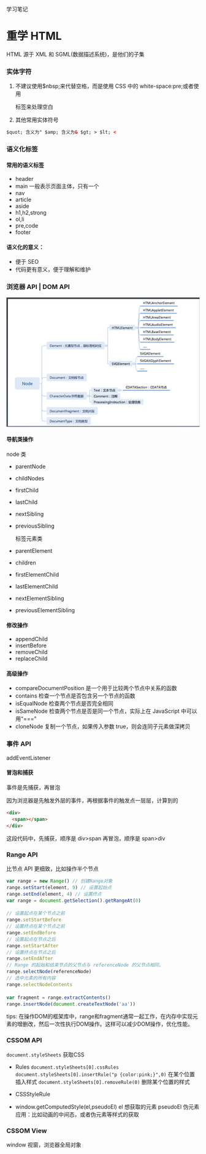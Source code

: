 学习笔记

# 重学 HTML

HTML 源于 XML 和 SGML(数据描述系统)，是他们的子集

### 实体字符

1. 不建议使用$nbsp;来代替空格，而是使用 CSS 中的 white-space:pre;或者使用<pre>标签来处理空白
2. 其他常用实体符号

```html
$quot; 含义为" $amp; 含义为& $gt; > $lt; <
```

### 语义化标签

#### 常用的语义标签

- header
- main 一般表示页面主体，只有一个
- nav
- article
- aside
- h1,h2,strong
- ol,li
- pre,code
- footer

#### 语义化的意义：

- 便于 SEO
- 代码更有意义，便于理解和维护

### 浏览器 API | DOM API

![node节点分类](./node节点分类.png)

#### 导航类操作

node 类

- parentNode
- childNodes
- firstChild
- lastChild
- nextSibling
- previousSibling

  标签元素类

- parentElement
- children
- firstElementChild
- lastElementChild
- nextElementSibling
- previousElementSibling

#### 修改操作

- appendChild
- insertBefore
- removeChild
- replaceChild

#### 高级操作

- compareDocumentPosition 是一个用于比较两个节点中关系的函数
- contains 检查一个节点是否包含另一个节点的函数
- isEqualNode 检查两个节点是否完全相同
- isSameNode 检查两个节点是否是同一个节点，实际上在 JavaScript 中可以用"==="
- cloneNode 复制一个节点，如果传入参数 true，则会连同子元素做深拷贝

### 事件 API

addEventListener

#### 冒泡和捕获

事件是先捕获，再冒泡

因为浏览器是先触发外层的事件，再根据事件的触发点一层层，计算到的

```html
<div>
  <span></span>
</div>
```

这段代码中，先捕获，顺序是 div>span
再冒泡，顺序是 span>div

### Range API

比节点 API 更细致，比如操作半个节点

```js
var range = new Range() // 创建Range对象
range.setStart(element, 9) // 设置起始点
range.setEnd(element, 4) // 设置终点
var range = document.getSelection().getRangeAt(0)

// 设置起点在某个节点之前
range.setStartBefore
// 设置终点在某个节点之前
range.setEndBefore
// 设置起点在节点之后
range.setStartAfter
// 设置终点在节点之后
range.setEndAfter
// Range 的起始和结束节点的父节点与 referenceNode 的父节点相同。
range.selectNode(referenceNode)
// 选中元素的所有内容
range.selectNodeContents

var fragment = range.extractContents()
range.insertNode(document.createTextNode('aa'))
```

tips:
在操作DOM的框架库中，range和fragment通常一起工作，在内存中实现元素的增删改，然后一次性执行DOM操作。这样可以减少DOM操作，优化性能。

### CSSOM API

`document.styleSheets` 获取CSS

- Rules
`document.styleSheets[0].cssRules`
`document.styleSheets[0].insertRule("p {color:pink;}",0)` 在某个位置插入样式
`document.styleSheets[0].removeRule(0)` 删除某个位置的样式

- CSSStyleRule

- window.getComputedStyle(el,pseudoEl)
el 想获取的元素
pseudoEl 伪元素
应用：比如动画的中间态，或者伪元素等样式的获取

### CSSOM View

window 视窗，浏览器全局对象


